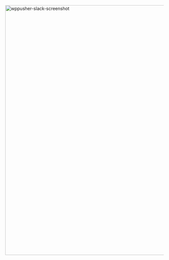 <img width="795" alt="wppusher-slack-screenshot" src="https://cloud.githubusercontent.com/assets/1430546/8755999/49d9e834-2ccf-11e5-8a32-2035777e8a4e.png">
